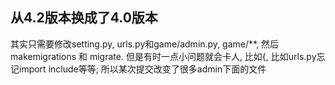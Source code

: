 ## 从4.2版本换成了4.0版本
其实只需要修改setting.py, urls.py和game/admin.py, game/**, 然后makemigrations 和 migrate. 但是有时一点小问题就会卡人, 比如{, 比如urls.py忘记import include等等; 
所以某次提交改变了很多admin下面的文件
